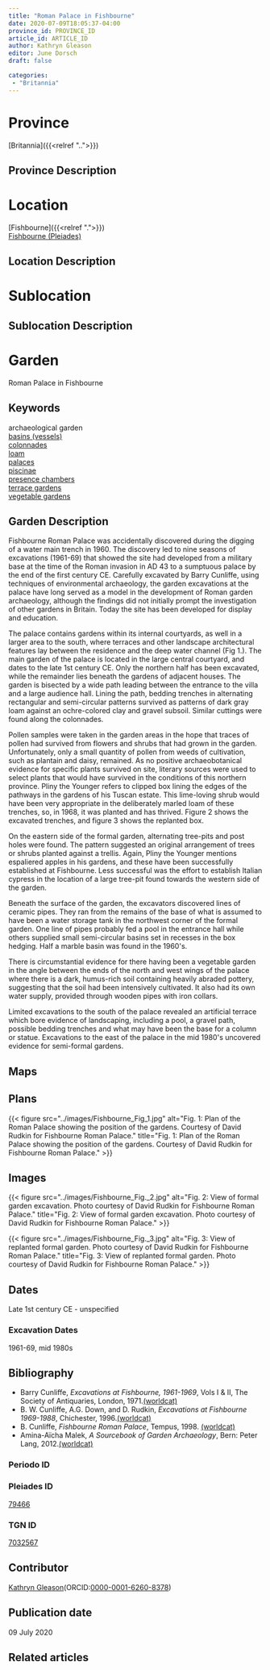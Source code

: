 ```yaml
---
title: "Roman Palace in Fishbourne"
date: 2020-07-09T18:05:37-04:00
province_id: PROVINCE_ID
article_id: ARTICLE_ID
author: Kathryn Gleason
editor: June Dorsch
draft: false

categories:
 - "Britannia"
---
```


# Province

[Britannia]({{<relref "..">}})  

## Province Description

<!-- DESCRIPTION -->


# Location

[Fishbourne]({{<relref ".">}}) \
[Fishbourne (Pleiades)](https://pleiades.stoa.org/places/79466)

## Location Description

<!-- LEAVE THIS BLANK FOR NOW -->

# Sublocation

<!--
[AREA WITHIN LOCATION, LIKE “PALATINE HILL”](GEOREFERENCE LINK)
A sublocation is any area larger than an individual garden, but located within a location. I would always try to include a link to a controlled vocabulary here if possible. This ID may well be different from the Garden ID, e.g., Pompeii versus a Garden in one of the houses which has its own Pleiades ID.
-->

## Sublocation Description

<!-- DESCRIPTION -->

# Garden

Roman Palace in Fishbourne

## Keywords

archaeological garden \
[basins (vessels)](http://vocab.getty.edu/page/aat/300045614) \
[colonnades](http://vocab.getty.edu/page/aat/300002613) \
[loam](http://vocab.getty.edu/page/aat/300014335) \
[palaces](http://vocab.getty.edu/page/aat/300005734) \
[piscinae](http://vocab.getty.edu/page/aat/300375619) \
[presence chambers](http://vocab.getty.edu/page/aat/300004445) \
[terrace gardens](http://vocab.getty.edu/page/aat/300404778) \
[vegetable gardens](http://vocab.getty.edu/page/aat/300008142)

## Garden Description

Fishbourne Roman Palace was accidentally discovered during the digging of a water main trench in 1960. The discovery led to nine seasons of excavations (1961-69) that showed the site had developed from a military base at the time of the Roman invasion in AD 43 to a sumptuous palace by the end of the first century CE. Carefully excavated by Barry Cunliffe, using techniques of environmental archaeology, the garden excavations at the palace have long served as a model in the development of Roman garden archaeology, although the findings did not initially prompt the investigation of other gardens in Britain. Today the site has been developed for display and education.

The palace contains gardens within its internal courtyards, as well in a larger area to the south, where terraces and other landscape architectural features lay between the residence and the deep water channel (Fig 1.). The main garden of the palace is located in the large central courtyard, and dates to the late 1st century CE. Only the northern half has been excavated, while the remainder lies beneath the gardens of adjacent houses. The garden is bisected by a wide path leading between the entrance to the villa and a large audience hall. Lining the path, bedding trenches in alternating rectangular and semi-circular patterns survived as patterns of dark gray loam against an ochre-colored clay and gravel subsoil. Similar cuttings were found along the colonnades.

Pollen samples were taken in the garden areas in the hope that traces of pollen had survived from flowers and shrubs that had grown in the garden. Unfortunately, only a small quantity of pollen from weeds of cultivation, such as plantain and daisy, remained. As no positive archaeobotanical evidence for specific plants survived on site, literary sources were used to select plants that would have survived in the conditions of this northern province. Pliny the Younger refers to clipped box lining the edges of the pathways in the gardens of his Tuscan estate. This lime-loving shrub would have been very appropriate in the deliberately marled loam of these trenches, so, in 1968, it was planted and has thrived. Figure 2 shows the excavated trenches, and figure 3 shows the replanted box.

On the eastern side of the formal garden, alternating tree-pits and post holes were found. The pattern suggested an original arrangement of trees or shrubs planted against a trellis. Again, Pliny the Younger mentions espaliered apples in his gardens, and these have been successfully established at Fishbourne. Less successful was the effort to establish Italian cypress in the location of a large tree-pit found towards the western side of the garden.

Beneath the surface of the garden, the excavators discovered lines of ceramic pipes. They ran from the remains of the base of what is assumed to have been a water storage tank in the northwest corner of the formal garden. One line of pipes probably fed a pool in the entrance hall while others supplied small semi-circular basins set in recesses in the box hedging. Half a marble basin was found in the 1960's.

There is circumstantial evidence for there having been a vegetable garden in the angle between the ends of the north and west wings of the palace where there is a dark, humus-rich soil containing heavily abraded pottery, suggesting that the soil had been intensively cultivated. It also had its own water supply, provided through wooden pipes with iron collars.

Limited excavations to the south of the palace revealed an artificial terrace which bore evidence of landscaping, including a pool, a gravel path, possible bedding trenches and what may have been the base for a column or statue. Excavations to the east of the palace in the mid 1980's uncovered evidence for semi-formal gardens.

## Maps

<!--
{{< figure src="IMG_URL" alt="ALT_TEXT" title="CAPTION" >}}
-->

## Plans

{{< figure src="../images/Fishbourne_Fig_1.jpg" alt="Fig. 1: Plan of the Roman Palace showing the position of the gardens. Courtesy of David Rudkin for Fishbourne Roman Palace." title="Fig. 1: Plan of the Roman Palace showing the position of the gardens. Courtesy of David Rudkin for Fishbourne Roman Palace." >}}

## Images

{{< figure src="../images/Fishbourne_Fig._2.jpg" alt="Fig. 2: View of formal garden excavation. Photo courtesy of David Rudkin for Fishbourne Roman Palace." title="Fig. 2: View of formal garden excavation. Photo courtesy of David Rudkin for Fishbourne Roman Palace." >}}

{{< figure src="../images/Fishbourne_Fig._3.jpg" alt="Fig. 3: View of replanted formal garden. Photo courtesy of David Rudkin for Fishbourne Roman Palace." title="Fig. 3: View of replanted formal garden. Photo courtesy of David Rudkin for Fishbourne Roman Palace." >}}

## Dates

Late 1st century CE - unspecified

### Excavation Dates

1961-69, mid 1980s

## Bibliography

* Barry Cunliffe, *Excavations at Fishbourne, 1961-1969*, Vols I & II, The Society of Antiquaries, London, 1971.[(worldcat)](http://www.worldcat.org/oclc/34684874)
* B. W. Cunliffe, A.G. Down, and D. Rudkin, *Excavations at Fishbourne 1969-1988*, Chichester, 1996.[(worldcat)](http://www.worldcat.org/oclc/228440436)
* B. Cunliffe, *Fishbourne Roman Palace*, Tempus, 1998. [(worldcat)](http://www.worldcat.org/oclc/997465222)
* Amina-Aïcha Malek, *A Sourcebook of Garden Archaeology*, Bern: Peter Lang, 2012.[(worldcat)](http://www.worldcat.org/oclc/865000398)

### Periodo ID

<!-- [PERIODO_ID](https://pleiades.stoa.org/places/PLEIADES_ID) -->

### Pleiades ID

[79466](https://pleiades.stoa.org/places/79466)

### TGN ID

[7032567](http://vocab.getty.edu/page/tgn/7032567)

## Contributor

[Kathryn Gleason](https://classics.cornell.edu/kathryn-gleason)(ORCID:[0000-0001-6260-8378](https://orcid.org/0000-0001-6260-8378))

## Publication date

09 July 2020

## Related articles

<!-- Links to other related articles. Leave blank for now -->
